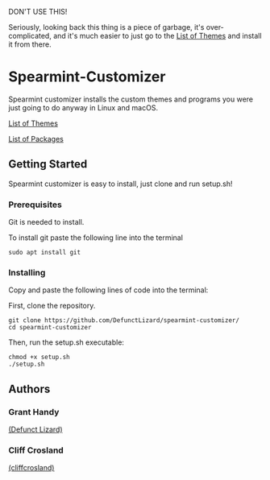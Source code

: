 DON'T USE THIS!

Seriously, looking back this thing is a piece of garbage, it's over-complicated, and it's much easier to just go to the [List of Themes](https://github.com/DefunctLizard/spearmint-customizer/wiki/List-of-custom-themes) and install it from there. 


# Spearmint-Customizer
Spearmint customizer installs the custom themes and programs you were just going to do anyway in Linux and macOS.

[List of Themes](https://github.com/DefunctLizard/spearmint-customizer/wiki/List-of-custom-themes)

[List of Packages](https://github.com/DefunctLizard/spearmint-customizer/wiki/List-of-Packages)

## Getting Started
Spearmint customizer is easy to install, just clone and run setup.sh!

### Prerequisites
Git is needed to install.

To install git paste the following line into the terminal
```
sudo apt install git
```
### Installing
Copy and paste the following lines of code into the terminal:

First, clone the repository.
```
git clone https://github.com/DefunctLizard/spearmint-customizer/
cd spearmint-customizer
```
Then, run the setup.sh executable:
```
chmod +x setup.sh
./setup.sh
```
## Authors

### Grant Handy
[(Defunct Lizard)](https://github.com/DefunctLizard)

### Cliff Crosland
[(cliffcrosland)](https://github.com/cliffcrosland)
